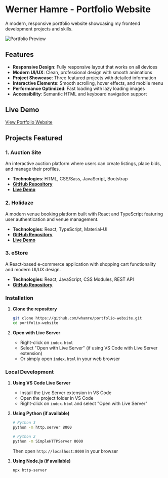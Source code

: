 # Werner Hamre - Portfolio Website

A modern, responsive portfolio website showcasing my frontend development projects and skills.

![Portfolio Preview](https://via.placeholder.com/800x400/667eea/ffffff?text=Portfolio+Website)

##  Features

- **Responsive Design**: Fully responsive layout that works on all devices
- **Modern UI/UX**: Clean, professional design with smooth animations
- **Project Showcase**: Three featured projects with detailed information
- **Interactive Elements**: Smooth scrolling, hover effects, and mobile menu
- **Performance Optimized**: Fast loading with lazy loading images
- **Accessibility**: Semantic HTML and keyboard navigation support

##  Live Demo

[View Portfolio Website](https://your-portfolio-link.netlify.app)

##  Projects Featured

### 1. Auction Site

An interactive auction platform where users can create listings, place bids, and manage their profiles.

- **Technologies**: HTML, CSS/Sass, JavaScript, Bootstrap
- **[GitHub Repository](https://github.com/whamre/Auction-Site-SemesterProject2-Werner)**
- **[Live Demo](https://eclectic-melomakarona-db3413.netlify.app/)**

### 2. Holidaze

A modern venue booking platform built with React and TypeScript featuring user authentication and venue management.

- **Technologies**: React, TypeScript, Material-UI
- **[GitHub Repository](https://github.com/whamre/Holidaze)**
- **[Live Demo](https://holidaze-werner.netlify.app/)**

### 3. eStore

A React-based e-commerce application with shopping cart functionality and modern UI/UX design.

- **Technologies**: React, JavaScript, CSS Modules, REST API
- **[GitHub Repository](https://github.com/whamre/eStore)**

### Installation

1. **Clone the repository**

   ```bash
   git clone https://github.com/whamre/portfolio-website.git
   cd portfolio-website
   ```

2. **Open with Live Server**
   - Right-click on `index.html`
   - Select "Open with Live Server" (if using VS Code with Live Server extension)
   - Or simply open `index.html` in your web browser

### Local Development

1. **Using VS Code Live Server**

   - Install the Live Server extension in VS Code
   - Open the project folder in VS Code
   - Right-click on `index.html` and select "Open with Live Server"

2. **Using Python (if available)**

   ```bash
   # Python 3
   python -m http.server 8000

   # Python 2
   python -m SimpleHTTPServer 8000
   ```

   Then open `http://localhost:8000` in your browser

3. **Using Node.js (if available)**
   ```bash
   npx http-server
   ```




